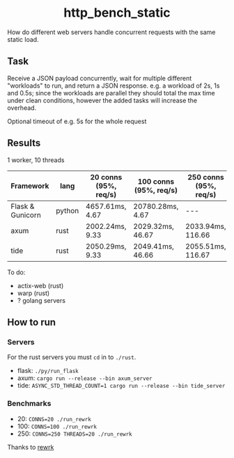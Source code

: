 <div align=center>
  <h1>http_bench_static</h1>
</div>

How do different web servers handle concurrent requests with the same static load.

## Task
Receive a JSON payload concurrently, wait for multiple different "workloads" to run, and return a JSON response.
e.g. a workload of 2s, 1s and 0.5s; since the workloads are parallel they should total the max time under clean conditions, however the added tasks will increase the overhead.

Optional timeout of e.g. 5s for the whole request

## Results
1 worker, 10 threads

Framework | lang | 20 conns (95%, req/s) | 100 conns (95%, req/s) | 250 conns (95%, req/s)
---|---|---|---|---
Flask & Gunicorn | python | 4657.61ms, 4.67 | 20780.28ms, 4.67 | ---
axum | rust | 2002.24ms, 9.33 | 2029.32ms, 46.67 | 2033.94ms, 116.66 
tide | rust | 2050.29ms, 9.33 | 2049.41ms, 46.66 | 2055.51ms, 116.67

To do:
- actix-web (rust)
- warp (rust)
- ? golang servers

## How to run
### Servers
For the rust servers you must `cd` in to `./rust`.

- flask: `./py/run_flask`
- axum: `cargo run --release --bin axum_server`
- tide: `ASYNC_STD_THREAD_COUNT=1 cargo run --release --bin tide_server`

### Benchmarks
- 20:  `CONNS=20 ./run_rewrk`
- 100: `CONNS=100 ./run_rewrk`
- 250: `CONNS=250 THREADS=20 ./run_rewrk`

Thanks to [rewrk](https://github.com/lnx-search/rewrk)

